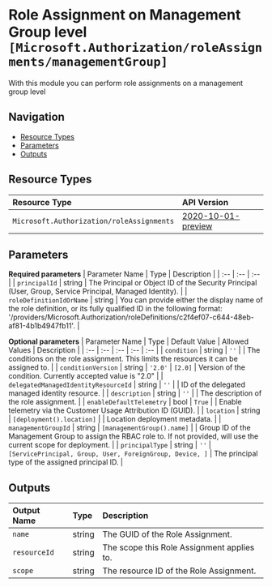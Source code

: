 # Role Assignment on Management Group level `[Microsoft.Authorization/roleAssignments/managementGroup]`

With this module you can perform role assignments on a management group level

## Navigation

- [Resource Types](#Resource-Types)
- [Parameters](#Parameters)
- [Outputs](#Outputs)

## Resource Types

| Resource Type | API Version |
| :-- | :-- |
| `Microsoft.Authorization/roleAssignments` | [2020-10-01-preview](https://docs.microsoft.com/en-us/azure/templates/Microsoft.Authorization/2020-10-01-preview/roleAssignments) |

## Parameters

**Required parameters**
| Parameter Name | Type | Description |
| :-- | :-- | :-- |
| `principalId` | string | The Principal or Object ID of the Security Principal (User, Group, Service Principal, Managed Identity). |
| `roleDefinitionIdOrName` | string | You can provide either the display name of the role definition, or its fully qualified ID in the following format: '/providers/Microsoft.Authorization/roleDefinitions/c2f4ef07-c644-48eb-af81-4b1b4947fb11'. |

**Optional parameters**
| Parameter Name | Type | Default Value | Allowed Values | Description |
| :-- | :-- | :-- | :-- | :-- |
| `condition` | string | `''` |  | The conditions on the role assignment. This limits the resources it can be assigned to. |
| `conditionVersion` | string | `'2.0'` | `[2.0]` | Version of the condition. Currently accepted value is "2.0" |
| `delegatedManagedIdentityResourceId` | string | `''` |  | ID of the delegated managed identity resource. |
| `description` | string | `''` |  | The description of the role assignment. |
| `enableDefaultTelemetry` | bool | `True` |  | Enable telemetry via the Customer Usage Attribution ID (GUID). |
| `location` | string | `[deployment().location]` |  | Location deployment metadata. |
| `managementGroupId` | string | `[managementGroup().name]` |  | Group ID of the Management Group to assign the RBAC role to. If not provided, will use the current scope for deployment. |
| `principalType` | string | `''` | `[ServicePrincipal, Group, User, ForeignGroup, Device, ]` | The principal type of the assigned principal ID. |


## Outputs

| Output Name | Type | Description |
| :-- | :-- | :-- |
| `name` | string | The GUID of the Role Assignment. |
| `resourceId` | string | The scope this Role Assignment applies to. |
| `scope` | string | The resource ID of the Role Assignment. |
